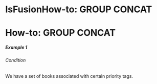 # lsFusionHow-to: GROUP CONCAT

# How-to: GROUP CONCAT

##### Example 1

###### Condition

We have a set of books associated with certain priority tags.


